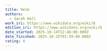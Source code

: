 ```yaml
---
title: Helm
authors:
  - Sarah Hall
work_iri: https://www.wikidata.org/wiki/Q
edition_iri: https://www.wikidata.org/wiki/Q
date_started: 2025-10-14T22:46:00.000Z
date_finished: 2025-10-25T01:59:00.000Z
rating: 4
---
```

